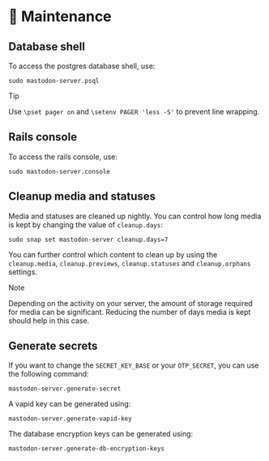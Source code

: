 # 🚧 Maintenance

## Database shell

To access the postgres database shell, use:

    sudo mastodon-server.psql

> [!TIP]
> Use `\pset pager on` and `\setenv PAGER 'less -S'` to prevent line wrapping.

## Rails console

To access the rails console, use:

    sudo mastodon-server.console

## Cleanup media and statuses

Media and statuses are cleaned up nightly. You can control how long media is kept by changing the value of `cleanup.days`:

    sudo snap set mastodon-server cleanup.days=7

You can further control which content to clean up by using the `cleanup.media`, `cleanup.previews`, `cleanup.statuses` and `cleanup.orphans` settings.

> [!NOTE]
> Depending on the activity on your server, the amount of storage required for media can be significant. Reducing the number of days media is kept should help in this case.

## Generate secrets

If you want to change the `SECRET_KEY_BASE` or your `OTP_SECRET`, you can use the following command:

    mastodon-server.generate-secret

A vapid key can be generated using:

    mastodon-server.generate-vapid-key

The database encryption keys can be generated using:

    mastodon-server.generate-db-encryption-keys
